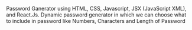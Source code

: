 Password Ganerator using HTML, CSS, Javascript, JSX (JavaScript XML), and React.Js.
Dynamic password generator in which we can choose what to include in password like Numbers, Characters and Length of Password
